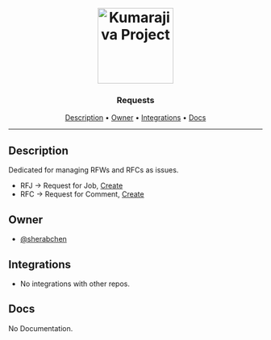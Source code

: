 <h1 align="center">
  <br>
  <a href="https://ymfz.org"><img src="https://avatars.githubusercontent.com/u/113319833?s=200&v=4" alt="Kumarajiva Project" width="150"></a>
  <br>
</h1>

<h3 align="center">Requests</h3>


<!-- Replace the title of the repository -->

<p align="center">
  <a href="#description">Description</a> •
  <a href="#owner">Owner</a> •
  <a href="#integrations">Integrations</a> •
  <a href="#docs">Docs</a>
</p>
<hr>

## Description

Dedicated for managing RFWs and RFCs as issues.

- RFJ -> Request for Job, [Create](https://github.com/The-Kumarajiva-Project/Requests/issues/new?assignees=&labels=&template=RFJ.md&title=%5BRFJ)
- RFC -> Request for Comment, [Create](https://github.com/The-Kumarajiva-Project/Requests/issues/new?assignees=&labels=&template=RFC.md&title=%5BRFC%5D)

<!-- This section provides a high-level overview for the repo -->

## Owner

- [@sherabchen](https://github.com/sherabchen)

<!-- This section lists the owners of the repo -->

## Integrations

- No integrations with other repos.

<!-- This section must list as bulleted list how this repo depends or is integrated with other repos -->

## Docs

No Documentation.

<!-- This section must link to the docs which are in the root of the repository in /docs -->
